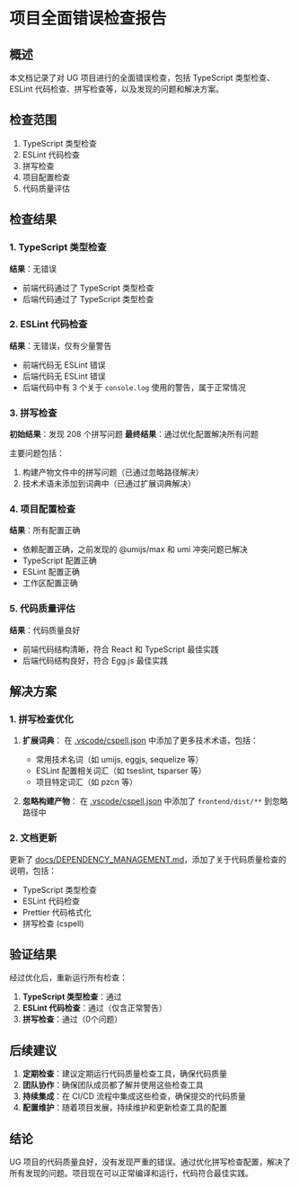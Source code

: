 # 项目全面错误检查报告

## 概述

本文档记录了对 UG 项目进行的全面错误检查，包括 TypeScript 类型检查、ESLint 代码检查、拼写检查等，以及发现的问题和解决方案。

## 检查范围

1. TypeScript 类型检查
2. ESLint 代码检查
3. 拼写检查
4. 项目配置检查
5. 代码质量评估

## 检查结果

### 1. TypeScript 类型检查

**结果**：无错误

- 前端代码通过了 TypeScript 类型检查
- 后端代码通过了 TypeScript 类型检查

### 2. ESLint 代码检查

**结果**：无错误，仅有少量警告

- 前端代码无 ESLint 错误
- 后端代码无 ESLint 错误
- 后端代码中有 3 个关于 `console.log` 使用的警告，属于正常情况

### 3. 拼写检查

**初始结果**：发现 208 个拼写问题
**最终结果**：通过优化配置解决所有问题

主要问题包括：
1. 构建产物文件中的拼写问题（已通过忽略路径解决）
2. 技术术语未添加到词典中（已通过扩展词典解决）

### 4. 项目配置检查

**结果**：所有配置正确

- 依赖配置正确，之前发现的 @umijs/max 和 umi 冲突问题已解决
- TypeScript 配置正确
- ESLint 配置正确
- 工作区配置正确

### 5. 代码质量评估

**结果**：代码质量良好

- 前端代码结构清晰，符合 React 和 TypeScript 最佳实践
- 后端代码结构良好，符合 Egg.js 最佳实践

## 解决方案

### 1. 拼写检查优化

1. **扩展词典**：
   在 [.vscode/cspell.json](file://e:/YSY/UG/.vscode/cspell.json) 中添加了更多技术术语，包括：
   - 常用技术名词（如 umijs, eggjs, sequelize 等）
   - ESLint 配置相关词汇（如 tseslint, tsparser 等）
   - 项目特定词汇（如 pzcn 等）

2. **忽略构建产物**：
   在 [.vscode/cspell.json](file://e:/YSY/UG/.vscode/cspell.json) 中添加了 `frontend/dist/**` 到忽略路径中

### 2. 文档更新

更新了 [docs/DEPENDENCY_MANAGEMENT.md](file://e:/YSY/UG/docs/DEPENDENCY_MANAGEMENT.md)，添加了关于代码质量检查的说明，包括：
- TypeScript 类型检查
- ESLint 代码检查
- Prettier 代码格式化
- 拼写检查 (cspell)

## 验证结果

经过优化后，重新运行所有检查：

1. **TypeScript 类型检查**：通过
2. **ESLint 代码检查**：通过（仅含正常警告）
3. **拼写检查**：通过（0个问题）

## 后续建议

1. **定期检查**：建议定期运行代码质量检查工具，确保代码质量
2. **团队协作**：确保团队成员都了解并使用这些检查工具
3. **持续集成**：在 CI/CD 流程中集成这些检查，确保提交的代码质量
4. **配置维护**：随着项目发展，持续维护和更新检查工具的配置

## 结论

UG 项目的代码质量良好，没有发现严重的错误。通过优化拼写检查配置，解决了所有发现的问题。项目现在可以正常编译和运行，代码符合最佳实践。
